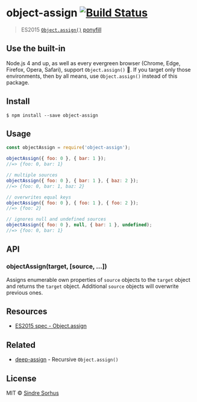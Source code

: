 # object-assign [![Build Status](https://travis-ci.org/sindresorhus/object-assign.svg?branch=master)](https://travis-ci.org/sindresorhus/object-assign)

> ES2015 [`Object.assign()`](http://www.2ality.com/2014/01/object-assign.html) [ponyfill](https://ponyfill.com)

## Use the built-in

Node.js 4 and up, as well as every evergreen browser (Chrome, Edge, Firefox, Opera, Safari),
support `Object.assign()` :tada:. If you target only those environments, then by all
means, use `Object.assign()` instead of this package.

## Install

```
$ npm install --save object-assign
```

## Usage

```js
const objectAssign = require('object-assign');

objectAssign({ foo: 0 }, { bar: 1 });
//=> {foo: 0, bar: 1}

// multiple sources
objectAssign({ foo: 0 }, { bar: 1 }, { baz: 2 });
//=> {foo: 0, bar: 1, baz: 2}

// overwrites equal keys
objectAssign({ foo: 0 }, { foo: 1 }, { foo: 2 });
//=> {foo: 2}

// ignores null and undefined sources
objectAssign({ foo: 0 }, null, { bar: 1 }, undefined);
//=> {foo: 0, bar: 1}
```

## API

### objectAssign(target, [source, ...])

Assigns enumerable own properties of `source` objects to the `target` object and returns the `target` object. Additional `source` objects will overwrite previous ones.

## Resources

- [ES2015 spec - Object.assign](https://people.mozilla.org/~jorendorff/es6-draft.html#sec-object.assign)

## Related

- [deep-assign](https://github.com/sindresorhus/deep-assign) - Recursive `Object.assign()`

## License

MIT © [Sindre Sorhus](https://sindresorhus.com)
